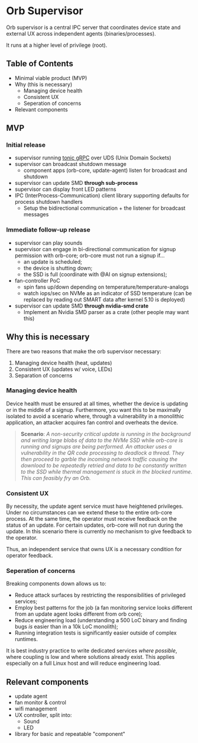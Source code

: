 # Orb Supervisor

Orb supervisor is a central IPC server that coordinates device state and external UX across independent agents (binaries/processes).

It runs at a higher level of privilege (root).

## Table of Contents

- Minimal viable product (MVP)
- Why (this is necessary)
    - Managing device health
    - Consistent UX
    - Seperation of concerns
- Relevant components

## MVP

### Initial release

- supervisor running [tonic gRPC](https://github.com/hyperium/tonic) over UDS (Unix Domain Sockets)
- supervisor can broadcast shutdown message
    - component apps (orb-core, update-agent) listen for broadcast and shutdown
- supervisor can update SMD **through sub-process**
- supervisor can display front LED patterns
- IPC (InterProcess-Communication) client library supporting defaults for process shutdown handlers
    - Setup the bidirectional communication + the listener for broadcast messages

### Immediate follow-up release
- supervisor can play sounds
- supervisor can engage in bi-directional communication for signup permission with orb-core; orb-core must not run a signup if...
    - an update is scheduled;
    - the device is shutting down;
    - the SSD is full (coordinate with @AI on signup extensions);
- fan-controller PoC
    - spin fans up/down depending on temperature/temperature-analogs
    - watch iops/sec on NVMe as an indicator of SSD temperature (can be replaced by reading out SMART data after kernel 5.10 is deployed)
- supervisor can update SMD **through nvidia-smd crate**
    - Implement an Nvidia SMD parser as a crate (other people may want this)

## Why this is necessary

There are two reasons that make the orb supervisor necessary:

1. Managing device health (heat, updates)
1. Consistent UX (updates w/ voice, LEDs)
1. Separation of concerns

### Managing device health

Device health must be ensured at all times, whether the device is updating or in the middle of a signup. Furthermore, you want this to be maximally isolated to avoid a scenario where, through a vulnerability in a monolithic application, an attacker acquires fan control and overheats the device. 

> **Scenario**: _A non-security critical update is running in the background and writing large blobs of data to the NVMe SSD_ while _orb-core is running and signups are being performed. An attacker uses a vulnerability in the QR code processing to deadlock a thread. They then proceed to garble the incoming network traffic causing the download to be repeatedly retried and data to be constantly written to the SSD while thermal management is stuck in the blocked runtime. This can feasibly fry an Orb._

### Consistent UX

By necessity, the update agent service must have heightened privileges. Under no circumstances can we extend these to the entire orb-core process. At the same time, the operator must receive feedback on the status of an update. For certain updates, orb-core will not run during the update. In this scenario there is currently no mechanism to give feedback to the operator.

Thus, an independent service that owns UX is a necessary condition for operator feedback. 

### Seperation of concerns

Breaking components down allows us to:

+ Reduce attack surfaces by restricting the responsibilities of privileged services;
+ Employ best patterns for the job (a fan monitoring service looks different from an update agent looks different from orb core);
+ Reduce engineering load (understanding a 500 LoC binary and finding bugs _is_ easier than in a 10k LoC monolith);
+ Running integration tests is significantly easier outside of complex runtimes.

It is best industry practice to write dedicated services *where possible*, where coupling is low and where solutions already exist. This applies especially on a full Linux host and will reduce engineering load.

## Relevant components

+ update agent
+ fan monitor & control
+ wifi management
+ UX controller, split into:
    + Sound
    + LED
+ library for basic and repeatable "component"
